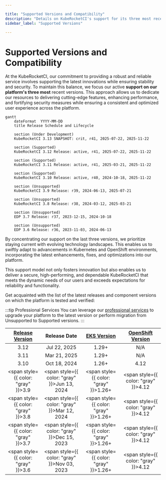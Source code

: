 ```yaml
---

title: "Supported Versions and Compatibility"
description: "Details on KubeRocketCI's support for its three most recent versions, including a release schedule, lifecycle, and compatibility with EKS and OpenShift versions."
sidebar_label: "Supported Versions"

---
```

<!-- markdownlint-disable MD025 -->

# Supported Versions and Compatibility

<head>
  <link rel="canonical" href="https://docs.kuberocketci.io/docs/supported-versions" />
</head>

At the KubeRocketCI, our commitment to providing a robust and reliable service involves supporting the latest innovations while ensuring stability and security. To maintain this balance, we focus our active **support on our platform's three most** recent versions.
This approach allows us to dedicate our resources to delivering cutting-edge features, enhancing performance, and fortifying security measures while ensuring a consistent and optimized user experience across the platform.

```mermaid
gantt
    dateFormat  YYYY-MM-DD
    title Release Schedule and Lifecycle

    section (Under Development)
    KubeRocketCI 3.13 SNAPSHOT: crit, r41, 2025-07-22, 2025-11-22

    section (Supported)
    KubeRocketCI 3.12 Release: active, r41, 2025-07-22, 2025-11-22

    section (Supported)
    KubeRocketCI 3.11 Release: active, r41, 2025-03-21, 2025-11-22

    section (Supported)
    KubeRocketCI 3.10 Release: active, r40, 2024-10-18, 2025-11-22

    section (Unsupported)
    KubeRocketCI 3.9 Release: r39, 2024-06-13, 2025-07-21

    section (Unsupported)
    KubeRocketCI 3.8 Release: r38, 2024-03-12, 2025-03-21

    section (Unsupported)
    EDP 3.7 Release: r37, 2023-12-15, 2024-10-18

    section (Unsupported)
    EDP 3.6 Release: r36, 2023-11-03, 2024-06-13
```

By concentrating our support on the last three versions, we prioritize staying current with evolving technology landscapes. This enables us to swiftly adapt to advancements in Kubernetes and OpenShift environments, incorporating the latest enhancements, fixes, and optimizations into our platform.

This support model not only fosters innovation but also enables us to deliver a secure, high-performing, and dependable KubeRocketCI that meets the dynamic needs of our users and exceeds expectations for reliability and functionality.

Get acquainted with the list of the latest releases and component versions on which the platform is tested and verified:

:::tip Professional Services
  You can leverage our [professional services](/pricing) to upgrade your platform to the latest version or perform migration from Unsupported to Supported versions.
:::

|[Release Version](https://github.com/epam/edp-install/blob/master/RELEASES.md)|Release Date|[EKS Version](https://aws.amazon.com/eks/)|[OpenShift Version](https://github.com/okd-project/okd/releases)|
|:-:|:-:|:-:|:-:|
|3.12 |Jul 22, 2025|1.29+|N/A|
|3.11 |Mar 21, 2025|1.29+|N/A|
|3.10 |Oct 18, 2024|1.26+|4.12|
|<span style={{ color: "gray" }}>3.9 </span> |<span style={{ color: "gray" }}>Jun 13, 2024</span>|<span style={{ color: "gray" }}>1.26+</span>|<span style={{ color: "gray" }}>4.12</span>|
|<span style={{ color: "gray" }}>3.8 </span> |<span style={{ color: "gray" }}>Mar 12, 2024</span>|<span style={{ color: "gray" }}>1.26+</span>|<span style={{ color: "gray" }}>4.12</span>|
|<span style={{ color: "gray" }}>3.7 </span> |<span style={{ color: "gray" }}>Dec 15, 2023</span>|<span style={{ color: "gray" }}>1.26+</span>|<span style={{ color: "gray" }}>4.12</span>|
|<span style={{ color: "gray" }}>3.6 </span> |<span style={{ color: "gray" }}>Nov 03, 2023</span>|<span style={{ color: "gray" }}>1.26+</span>|<span style={{ color: "gray" }}>4.12</span>|
